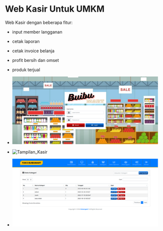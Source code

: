 # Web Kasir Untuk UMKM

Web Kasir dengan beberapa fitur:
- input member langganan
- cetak laporan
- cetak invoice belanja
- profit bersih dan omset
- produk terjual


- ![Login](warung.png)
- ![Tampilan_Kasir](warung1.png)
- ![Kategori](warung3.png)
